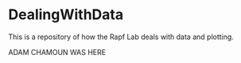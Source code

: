 
# DealingWithData

This is a repository of how the Rapf Lab deals with data and plotting.

ADAM CHAMOUN WAS HERE


